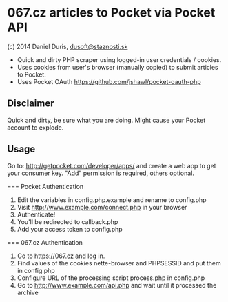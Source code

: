 067.cz articles to Pocket via Pocket API
================
(c) 2014 Daniel Duris, dusoft@staznosti.sk

* Quick and dirty PHP scraper using logged-in user credentials / cookies.
* Uses cookies from user's browser (manually copied) to submit articles to Pocket.
* Uses Pocket OAuth https://github.com/jshawl/pocket-oauth-php

Disclaimer
---------------
Quick and dirty, be sure what you are doing. Might cause your Pocket account to explode.

Usage
---------------
Go to: http://getpocket.com/developer/apps/ and create a web app to get your consumer key. "Add" permission is required, others optional.

=== Pocket Authentication
1. Edit the variables in config.php.example and rename to config.php
2. Visit http://www.example.com/connect.php in your browser
3. Authenticate!
4. You'll be redirected to callback.php
5. Add your access token to config.php

=== 067.cz Authentication
1. Go to https://067.cz and log in.
2. Find values of the cookies nette-browser and PHPSESSID and put them in config.php
3. Configure URL of the processing script process.php in config.php
4. Go to http://www.example.com/api.php and wait until it processed the archive

